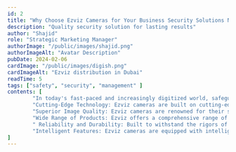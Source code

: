 ```yaml
---
id: 2
title: "Why Choose Ezviz Cameras for Your Business Security Solutions Needs"
description: "Quality security solution for lasting results"
author: "Shajid"
role: "Strategic Marketing Manager"
authorImage: "/public/images/shajid.png"
authorImageAlt: "Avatar Description"
pubDate: 2024-02-06
cardImage: "/public/images/digish.png"
cardImageAlt: "Ezviz distribution in Dubai"
readTime: 5
tags: ["safety", "security", "management" ]
contents: [
        "In today's fast-paced and increasingly digitized world, safeguarding your business premises has become more crucial than ever. Whether you operate a small retail store, a bustling office complex, or a large industrial facility, investing in a reliable and effective security camera system is essential for protecting your assets, employees, and customers. When it comes to choosing the right cameras for your business, Ezviz stands out as an excellent choice. Here's why:",
        "Cutting-Edge Technology: Ezviz cameras are built on cutting-edge technology, offering advanced features and functionalities that provide unparalleled security and surveillance capabilities. From high-definition imaging to intelligent analytics, Ezviz cameras are equipped to meet the diverse needs of modern businesses.",
        "Superior Image Quality: Ezviz cameras are renowned for their superior image quality, capturing crisp, clear footage in various lighting conditions. Whether it's day or night, indoor or outdoor, Ezviz cameras deliver high-resolution video that ensures every detail is captured with precision.",
        "Wide Range of Products: Ezviz offers a comprehensive range of security cameras to suit different business environments and requirements. Whether you need dome cameras for discreet indoor surveillance, bullet cameras for outdoor monitoring, or PTZ cameras for comprehensive coverage, Ezviz has you covered.",
        " Reliability and Durability: Built to withstand the rigors of continuous operation, Ezviz cameras are known for their reliability and durability. With robust construction and weatherproof design, Ezviz cameras perform optimally even in challenging environments, ensuring uninterrupted surveillance round the clock.",
        "Intelligent Features: Ezviz cameras are equipped with intelligent features such as motion detection, facial recognition, and object tracking, enabling proactive monitoring and enhanced security. These smart capabilities empower businesses to detect and respond to potential threats in real-time, minimizing risks and losses."
]
---
```

